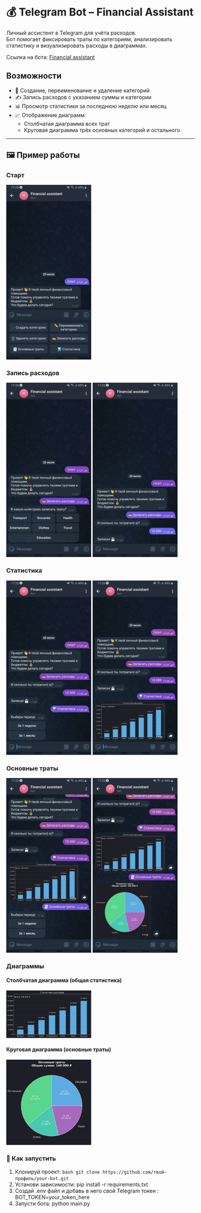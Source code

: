 # 💰 Telegram Bot – Financial Assistant

Личный ассистент в Telegram для учёта расходов.  
Бот помогает фиксировать траты по категориям, анализировать статистику и визуализировать расходы в диаграммах.

Ссылка на бота: [Financial assistant](https://t.me/FinanceAssit_bot)

## Возможности

- 📌 Создание, переименование и удаление категорий
- ✍️ Запись расходов с указанием суммы и категории
- 📊 Просмотр статистики за последнюю неделю или месяц
- 📈 Отображение диаграмм:
  - Столбчатая диаграмма всех трат
  - Круговая диаграмма трёх основных категорий и остального

---
## 🖼️ Пример работы

### Старт
<img src="images/start.jpg" width="45%">

### Запись расходов
<img src="images/write_down_expense_1.jpg" width="45%">
<img src="images/write_down_expense_2.jpg" width="45%">

### Статистика
<img src="images/statistics_interval.jpg" width="45%">
<img src="images/statistics.jpg" width="45%">

### Основные траты
<img src="images/basic_expense_interval.jpg" width="45%">
<img src="images/basic_expense.jpg" width="45%">

### Диаграммы

#### Столбчатая диаграмма (общая статистика)
<img src="images/full_statistics.jpg" width="45%">

#### Круговая диаграмма (основные траты)
<img src="images/full_basic_expense.jpg" width="45%">

### 🚀 Как запустить

1. Клонируй проект:
```bash git clone https://github.com/твой-профиль/your-bot.git ```
2. Установи зависимости: pip install -r requirements.txt
3. Создай .env файл и добавь в него свой Telegram токен : BOT_TOKEN=your_token_here
4. Запусти бота: python main.py
